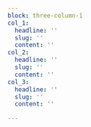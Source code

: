 ```yaml
---
block: three-column-1
col_1:
  headline: ''
  slug: ''
  content: ''
col_2:
  headline: ''
  slug: ''
  content: ''
col_3:
  headline: ''
  slug: ''
  content: ''

---
```

